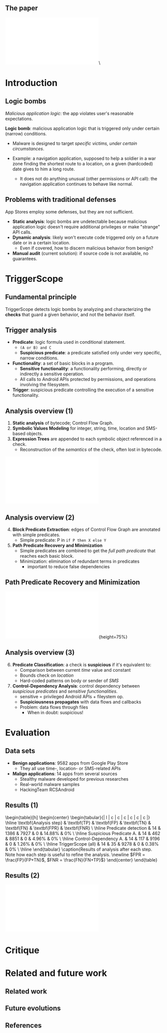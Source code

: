 ## The paper

![](images/title.pdf)\  

# Introduction

## Logic bombs

*Malicious application logic*: the app violates user's reasonable expectations.

**Logic bomb**: malicious application logic that is triggered only under certain (narrow) conditions.

* Malware is designed to target *specific victims, under certain circumstances*.

* Example: a navigation application, supposed to help a soldier in a war zone finding the shortest route to a location, on a given (hardcoded) date gives to him a long route.
    * It does not do anything unusual (other permissions or API call): the navigation application continues to behave like normal.

## Problems with traditional defenses

App Stores employ some defenses, but they are not sufficient.

* **Static analysis**: logic bombs are undetectable because malicious application logic doesn't require additional privileges or make "strange" API calls.
* **Dynamic analysis**: likely won't execute code triggered only on a future date or in a certain location.
    * Even if covered, how to discern malicious behavior from benign?
* **Manual audit** (current solution): if source code is not available, no guarantees.

# TriggerScope

## Fundamental principle

TriggerScope detects logic bombs by analyzing and characterizing the **checks** that guard a given behavior, and not the behavior itself.

## Trigger analysis

* **Predicate**: logic formula used in conditional statement.
    * `(A or B) and C`
    * **Suspicious predicate**: a predicate satisfied only under very specific, narrow conditions.
* **Functionality**: a set of basic blocks in a program.
    * **Sensitive functionality**: a functionality performing, directly or indirectly a sensitive operation.
    * All calls to Android APIs protected by permissions, and operations involving the filesystem.
* **Trigger**: suspicious predicate controlling the execution of a sensitive functionality.

## Analysis overview (1)

1. **Static analysis** of bytecode; Control Flow Graph.
2. **Symbolic Values Modeling** for integer, string, time, location and SMS-based objects.
3. **Expression Trees** are appended to each symbolic object referenced in a check.
    * Reconstruction of the *semantics* of the check, often lost in bytecode.

![Example of expression tree.](images/expression-tree.pdf)

## Analysis overview (2)

4. **Block Predicate Extraction**: edges of Control Flow Graph are annotated with simple predicates.
    * Simple predicate: P in `if P then X else Y`
5. **Path Predicate Recovery and Minimization**
    * Simple predicates are combined to get the *full path predicate* that reaches each basic block.
    * Minimization: elimination of redundant terms in predicates
        * important to reduce false dependencies

## Path Predicate Recovery and Minimization

![Path Predicate Reconstruction](images/path-predicate-reconstruction-exp.pdf){height=75%}

## Analysis overview (3)

6. **Predicate Classification**: a check is **suspicious** if it's equivalent to:
    * Comparison between current *time* value and constant
    * Bounds check on *location*
    * Hard-coded patterns on body or sender of *SMS*
7. **Control-Dependency Analysis**: control dependency between *suspicious predicates* and *sensitive functionalities*.
    * sensitive = privileged Android APIs + fileystem op.
    * **Suspiciousness propagates** with data flows and callbacks
    * Problem: data flows through files
        * When in doubt: suspicious!

# Evaluation

## Data sets

* **Benign applications**: 9582 apps from Google Play Store
    * They all use time-, location- or SMS-related APIs
* **Malign applications**: 14 apps from several sources
    * Stealthy malware developed for previous researches
    * Real-world malware samples
    * HackingTeam RCSAndroid

## Results (1)

\begin{table}[h]
\begin{center}
\begin{tabular}{| l | c | c | c | c | c | c |}
\hline
\textbf{Analysis step} & \textbf{TP} & \textbf{FP} & \textbf{TN} & \textbf{FN} & \textbf{FPR} & \textbf{FNR} \\
\hline
Predicate detection & 14 & 1386 & 7927 & 0 & 14.88\% & 0\% \\
\hline
Suspicious Predicate A. & 14 & 462 & 8851 & 0 & 4.96\% & 0\% \\
\hline
Control-Dependency A. & 14 & 117 & 9196 & 0 & 1.26\% & 0\% \\
\hline
TriggerScope (all) & 14 & 35 & 9278 & 0 & 0.38\% & 0\% \\
\hline
\end{tabular}
\caption{Results of analysis after each step. Note how each step is useful to refine the analysis. \newline $FPR = \frac{FP}{FP+TN}$, $FNR = \frac{FN}{FN+TP}$}
\end{center}
\end{table}

## Results (2)

![Each step of analysis is useful, because it reduces the false positive rate (FPR).](images/fp-chart.pdf)

# Critique

# Related and future work

## Related work


## Future evolutions


## References
